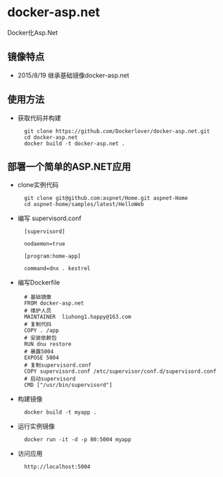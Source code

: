 # docker-asp.net

Docker化Asp.Net

## 镜像特点

- 2015/8/19 继承基础镜像docker-asp.net

## 使用方法

- 获取代码并构建

        git clone https://github.com/Dockerlover/docker-asp.net.git
        cd docker-asp.net
        docker build -t docker-asp.net .

## 部署一个简单的ASP.NET应用

- clone实例代码

        git clone git@github.com:aspnet/Home.git aspnet-Home
        cd aspnet-home/samples/latest/HelloWeb

- 编写 supervisord.conf

        [supervisord]
        
        nodaemon=true
        
        [program:home-app]
        
        command=dnx . kestrel

- 编写Dockerfile

        # 基础镜像
        FROM docker-asp.net
        # 维护人员
        MAINTAINER  liuhong1.happy@163.com
        # 复制代码
        COPY . /app
        # 安装依赖包
        RUN dnu restore
        # 暴露5004
        EXPOSE 5004
        # 复制supervisord.conf
        COPY supervisord.conf /etc/supervisor/conf.d/supervisord.conf
        # 启动supervisord
        CMD ["/usr/bin/supervisord"]

- 构建镜像

        docker build -t myapp .

- 运行实例镜像

        docker run -it -d -p 80:5004 myapp

- 访问应用

        http://localhost:5004
